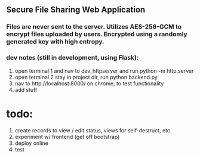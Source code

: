 ## Secure File Sharing Web Application
### Files are never sent to the server. Utilizes AES-256-GCM to encrypt files uploaded by users. Encrypted using a randomly generated key with high entropy.

### dev notes (still in development, using Flask):

1. open terminal 1 and nav to dev_httpserver and run python -m http.server
2. open terminal 2 stay in project dir, run python backend.py
3. nav to http://localhost:8000/ on chrome, to test functionality
4. add stuff

# todo:
1. create records to view / edit status, views for self-destruct, etc.
2. experiment w/ frontend (get off bootstrap)
3. deploy online
4. test
